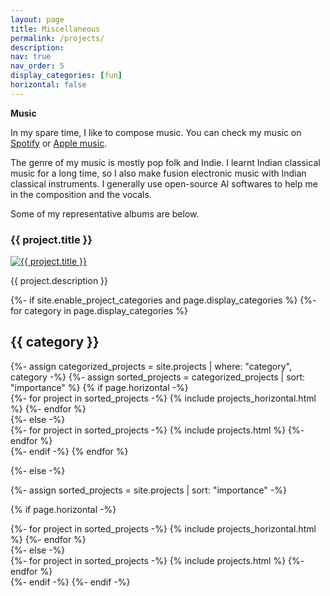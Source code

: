 ```yaml
---
layout: page
title: Miscellaneous
permalink: /projects/
description: 
nav: true
nav_order: 5
display_categories: [fun]
horizontal: false
---
```

**Music**

In my spare time, I like to compose music. You can check my music on [Spotify](https://open.spotify.com/artist/6wWv9SWI07KvCb9YTNJFpa?si=QDW-VkW6QuKi_b2RUyxBxw) or [Apple music](https://music.apple.com/us/artist/uncle-pores/1719448357).

The genre of my music is mostly pop folk and Indie. I learnt Indian classical music for a long time, so I also make fusion electronic music with Indian classical instruments. I generally use open-source AI softwares to help me in the composition and the vocals.

Some of my representative albums are below.
<!-- projects_horizontal.html -->
<div class="col">
  <div class="project-card">
    <h3>{{ project.title }}</h3>
    <a href="{{ project.link }}">
      <img src="{{ project.image }}" alt="{{ project.title }}">
    </a>
    <p>{{ project.description }}</p>
  </div>
</div>


<!-- pages/projects.md -->
<div class="projects">
{%- if site.enable_project_categories and page.display_categories %}
  <!-- Display categorized projects -->
  {%- for category in page.display_categories %}
  <h2 class="category">{{ category }}</h2>
  {%- assign categorized_projects = site.projects | where: "category", category -%}
  {%- assign sorted_projects = categorized_projects | sort: "importance" %}
  <!-- Generate cards for each project -->
  {% if page.horizontal -%}
  <div class="container">
    <div class="row row-cols-2">
    {%- for project in sorted_projects -%}
      {% include projects_horizontal.html %}
    {%- endfor %}
    </div>
  </div>
  {%- else -%}
  <div class="grid">
    {%- for project in sorted_projects -%}
      {% include projects.html %}
    {%- endfor %}
  </div>
  {%- endif -%}
  {% endfor %}

{%- else -%}
<!-- Display projects without categories -->
  {%- assign sorted_projects = site.projects | sort: "importance" -%}
  <!-- Generate cards for each project -->
  {% if page.horizontal -%}
  <div class="container">
    <div class="row row-cols-2">
    {%- for project in sorted_projects -%}
      {% include projects_horizontal.html %}
    {%- endfor %}
    </div>
  </div>
  {%- else -%}
  <div class="grid">
    {%- for project in sorted_projects -%}
      {% include projects.html %}
    {%- endfor %}
  </div>
  {%- endif -%}
{%- endif -%}
</div>
